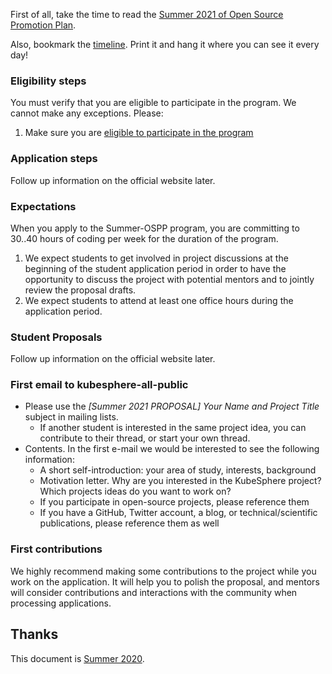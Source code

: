 First of all, take the time to read the [Summer 2021 of Open Source Promotion Plan](https://summer.iscas.ac.cn/help/en/student/).

Also, bookmark the [timeline](https://summer.iscas.ac.cn/help/en/timeline/). Print it and hang it where you can see it every day!

### Eligibility steps

You must verify that you are eligible to participate in the program. We cannot make any exceptions. Please:

1. Make sure you are [eligible to participate in the program](https://summer.iscas.ac.cn/help/en/)

### Application steps

Follow up information on the official website later.

### Expectations

When you apply to the Summer-OSPP program, you are committing to 30..40 hours of coding per week for the duration of the program.

1. We expect students to get involved in project discussions at the beginning of the student application period in order to have the opportunity to discuss the project with potential mentors and to jointly review the proposal drafts.
2. We expect students to attend at least one office hours during the application period.

### Student Proposals

Follow up information on the official website later.

### First email to kubesphere-all-public

* Please use the *[Summer 2021 PROPOSAL] Your Name and Project Title* subject in mailing lists.
    * If another student is interested in the same project idea, you can contribute to their thread, or start your own thread.
* Contents. In the first e-mail we would be interested to see the following information:
    * A short self-introduction: your area of study, interests, background
    * Motivation letter. Why are you interested in the KubeSphere project? Which projects ideas do you want to work on?
    * If you participate in open-source projects, please reference them
    * If you have a GitHub, Twitter account, a blog, or technical/scientific publications, please reference them as well

### First contributions

We highly recommend making some contributions to the project while you work on the application. It will help you to polish the proposal, and mentors will consider contributions and interactions with the community when processing applications.

## Thanks

This document is [Summer 2020](https://isrc.iscas.ac.cn/summer2020/#/announcement). 

